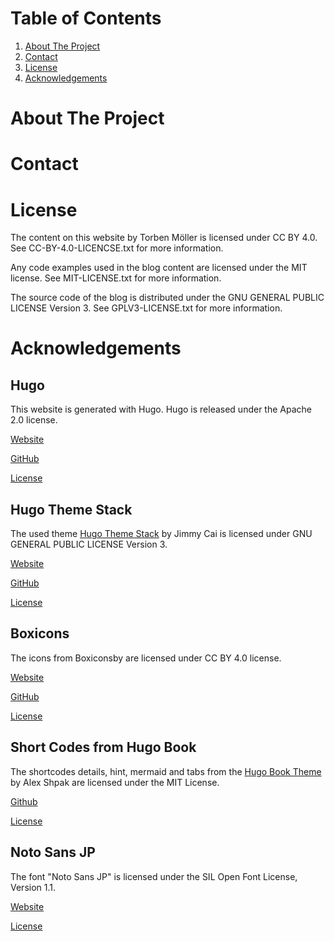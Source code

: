 # Table of Contents
<ol>
  <li><a href="#About-The-Project">About The Project</a></li>
  <li><a href="#Contact">Contact</a></li>
  <li><a href="#License">License</a></li>
  <li><a href="#Acknowledgements">Acknowledgements</a></li>
</ol>


# About The Project


# Contact 


# License

The content on this website by Torben Möller is licensed under CC BY 4.0.
See CC-BY-4.0-LICENCSE.txt for more information.

Any code examples used in the blog content are licensed under the MIT license.
See MIT-LICENSE.txt for more information.

The source code of the blog is distributed under the GNU GENERAL PUBLIC LICENSE Version 3.
See GPLV3-LICENSE.txt for more information.

# Acknowledgements

## Hugo

This website is generated with Hugo. Hugo is released under the Apache 2.0 license.

[Website](https://gohugo.io/)

[GitHub](https://github.com/gohugoio/hugo)

[License](../license/hugo-license.txt)

## Hugo Theme Stack

The used theme [Hugo Theme Stack](https://theme-stack.jimmycai.com/) by Jimmy Cai is licensed under GNU GENERAL PUBLIC LICENSE Version 3.

[Website](https://docs.stack.jimmycai.com/)

[GitHub](https://github.com/CaiJimmy/hugo-theme-stack)

[License](../license/hugo-theme-stack-license.txt)

## Boxicons

The icons from Boxiconsby are licensed under CC BY 4.0 license.

[Website](https://boxicons.com)

[GitHub](https://github.com/atisawd/boxicons)

[License](../license/boxicons-license.txt)

## Short Codes from Hugo Book

The shortcodes details, hint, mermaid and tabs from the [Hugo Book Theme](https://github.com/alex-shpak/hugo-book) by Alex Shpak are licensed under the MIT License.

[Github](https://github.com/alex-shpak/hugo-book)

[License](../license/hugo-book-license.txt)

## Noto Sans JP

The font "Noto Sans JP" is licensed under the SIL Open Font License, Version 1.1.

[Website](https://fonts.google.com/specimen/Noto+Sans+JP)

[License](../license/OFL.txt)

